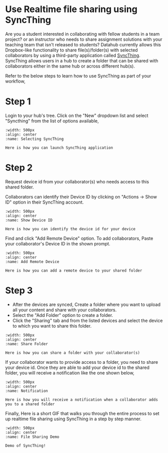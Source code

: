 # Use Realtime file sharing using SyncThing

Are you a student interested in collaborating with fellow students in a team project? or an instructor who needs to share assignment solutions with your teaching team that isn't released to students? Datahub currently allows this Dropbox-like functionality to share file(s)/folder(s) with selected collaborators by using a third-party application called [SyncThing](https://syncthing.net/). SyncThing allows users in a hub to create a folder that can be shared with collaborators either in the same hub or across different hub(s). 

Refer to the below steps to learn how to use SyncThing as part of your workflow,

# Step 1
Login to your hub's tree. Click on the "New" dropdown list and select "Syncthing" from the list of options available,

```{figure} ../images/syncstep1.PNG
:width: 500px
:align: center
:name: Selecting SyncThing

Here is how you can launch SyncThing application
```

# Step 2
Request device id from your collaborator(s) who needs access to this shared folder.

Collaborators can identify their Device ID by clicking on "Actions -> Show ID" option in their SyncThing account.

```{figure} ../images/syncstep1.2.PNG
:width: 500px
:align: center
:name: Show Device ID

Here is how you can identify the device id for your device
```

Find and click "Add Remote Device" option. To add collaborators, Paste your collaborator's Device ID in the shown prompt.

```{figure} ../images/syncstep1.1.PNG
:width: 500px
:align: center
:name: Add Remote Device

Here is how you can add a remote device to your shared folder
```

# Step 3
- After the devices are synced, Create a folder where you want to upload all your content and share with your collaborators. 
- Select the "Add Folder" option to create a folder. 
- Click the "Sharing" tab and from the listed devices and select the device to which you want to share this folder.

```{figure} ../images/syncstep4.PNG
:width: 500px
:align: center
:name: Share Folder

Here is how you can share a folder with your collaborator(s)
```

If your collaborator wants to provide access to a folder, you need to share your device id. Once they are able to add your device id to the shared folder, you will receive a notification like the one shown below,

```{figure} ../images/syncstep3.PNG
:width: 500px
:align: center
:name: Notification

Here is how you will receive a notification when a collaborator adds you to a shared folder
```

Finally, Here is a short GIF that walks you through the entire process to set up realtime file sharing using SyncThing in a step by step manner.


```{figure} ../images/syncthingdemo.gif
:width: 500px
:align: center
:name: File Sharing Demo

Demo of SyncThing!
```
